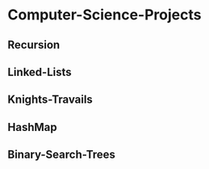 # Computer-Science-Projects

## Recursion

## Linked-Lists

## Knights-Travails

## HashMap

## Binary-Search-Trees